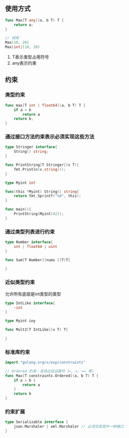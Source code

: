 ## 使用方式
```go
func Max[T any](a, b T) T {
	return a;
}

// 调用
Max(10, 20)
Max[int](10, 20)
```
1. T表示类型占用符号
2. any表示约束

## 约束
### 类型约束
```go
func max[T int | float64](a, b T) T {
	if a > b
		return a
	return b;
}
```

### 通过接口方法约束表示必须实现这些方法
```go
type Stringer interface{
	String() string;
}

func PrintString[T Stringer](v T){
	fmt.Println(v.string());
}

type Myint int

func(this *Myint) String() string{
	return fmt.Sprintf("%d", this);
}

func main(){
	PrintString(Myint(42));
}
```

### 通过类型列表进行约束
```go
type Number interface{
	int | float64 | uint
}

func Sum[T Number](nums []T)T{
	
}
```

### 近似类型约束
允许所有底层是int类型的类型
```go
type IntLike interface{
	~int
}

type Myint iny

func Mult2[T IntLike](v T) T{
	
}
```

### 标准库约束
```go
import "golang.org/x/exp/constraints"

// Ordered 约束：支持比较运算符（>, <, == 等）
func Max[T constraints.Ordered](a, b T) T {
    if a > b {
        return a
    }
    return b
}
```

### 约束扩展
```go
type Serializable interface {
    json.Marshaler | xml.Marshaler // 必须实现其中一种接口
}
```
